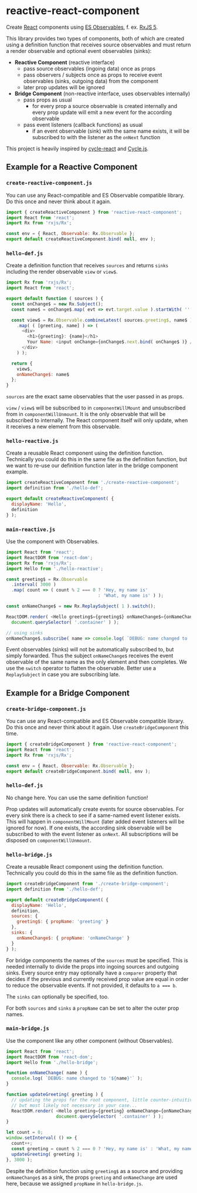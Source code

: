 # reactive-react-component

Create [React](https://reactjs.org/) components using [ES Observables](https://github.com/tc39/proposal-observable), f. ex. [RxJS 5](https://github.com/ReactiveX/rxjs).

This library provides two types of components, both of which are created using a
definition function that receives source observables and must return a render
observable and optional event observables (sinks):

- **Reactive Component** (reactive interface)
  - pass source observables (ingoing data) once as props
  - pass observers / subjects once as props to receive event observables (sinks, outgoing
    data) from the component
  - later prop updates will be ignored
- **Bridge Component** (non-reactive interface, uses observables internally)
  - pass props as usual
      - for every prop a source observable is created internally and every prop update will emit a new event for the according observable
  - pass event listeners (callback functions) as usual
      - if an event observable (sink) with the same name exists, it will be subscribed to with the listener as the `onNext` function

This project is heavily inspired by [cycle-react](https://github.com/pH200/cycle-react) and [Cycle.js](https://cycle.js.org/).

## Example for a Reactive Component

### `create-reactive-component.js`

You can use any React-compatible and ES Observable compatible library. Do this once and never
think about it again.

```js
import { createReactiveComponent } from 'reactive-react-component';
import React from 'react';
import Rx from 'rxjs/Rx';

const env = { React, Observable: Rx.Observable };
export default createReactiveComponent.bind( null, env );
```

### `hello-def.js`

Create a definition function that receives `sources` and returns `sinks` including the render observable `view` or `view$`.

```js
import Rx from 'rxjs/Rx';
import React from 'react';

export default function ( sources ) {
  const onChange$ = new Rx.Subject();
  const name$ = onChange$.map( evt => evt.target.value ).startWith( '' );

  const view$ = Rx.Observable.combineLatest( sources.greeting$, name$ )
    .map( ( [greeting, name] ) => (
      <div>
        <h1>{greeting}: {name}</h1>
        Your Name: <input onChange={onChange$.next.bind( onChange$ )} />
      </div>
    ) );

  return {
    view$,
    onNameChange$: name$
  };
}
```

`sources` are the exact same observables that the user passed in as props.

`view` / `view$` will be subscribed to in `componentWillMount` and unsubscribed
from in `componentWillUnmount`. It is the only observable that will be subscribed
to internally. The React component itself will only update, when it receives a new
element from this observable.

### `hello-reactive.js`

Create a reusable React component using the definition function. Technically you
could do this in the same file as the definition function, but we want to re-use
our definition function later in the bridge component example.

```js
import createReactiveComponent from './create-reactive-component';
import definition from './hello-def';

export default createReactiveComponent( {
  displayName: 'Hello',
  definition
} );
```

### `main-reactive.js`

Use the component with Observables.

```js
import React from 'react';
import ReactDOM from 'react-dom';
import Rx from 'rxjs/Rx';
import Hello from './hello-reactive';

const greeting$ = Rx.Observable
  .interval( 3000 )
  .map( count => ( count % 2 === 0 ? 'Hey, my name is'
                                   : 'What, my name is' ) );

const onNameChange$ = new Rx.ReplaySubject( 1 ).switch();

ReactDOM.render( <Hello greeting$={greeting$} onNameChange$={onNameChange$} />,
  document.querySelector( '.container' ) );

// using sinks
onNameChange$.subscribe( name => console.log( `DEBUG: name changed to '${name}'` ) );
```

Event observables (sinks) will not be automatically subscribed to, but simply
forwarded. Thus the subject `onNameChange$` receives the event observable of the
same name as the only element and then completes. We use the `switch` operator to
flatten the observable. Better use a `ReplaySubject` in case you are subscribing
late.

## Example for a Bridge Component

### `create-bridge-component.js`

You can use any React-compatible and ES Observable compatible library. Do this once and never
think about it again. Use `createBridgeComponent` this time.

```js
import { createBridgeComponent } from 'reactive-react-component';
import React from 'react';
import Rx from 'rxjs/Rx';

const env = { React, Observable: Rx.Observable };
export default createBridgeComponent.bind( null, env );
```

### `hello-def.js`

No change here. You can use the same definition function!

Prop updates will automatically create events for source observables. For every
sink there is a check to see if a same-named event listener exists. This will happen in
`componentWillMount` (later added event listeners will be ignored for now). If
one exists, the according sink observable will be subscribed to with the event
listener as `onNext`. All subscriptions will be disposed on `componentWillUnmount`.

### `hello-bridge.js`

Create a reusable React component using the definition function. Technically you
could do this in the same file as the definition function.

```js
import createBridgeComponent from './create-bridge-component';
import definition from './hello-def';

export default createBridgeComponent( {
  displayName: 'Hello',
  definition,
  sources: {
    greeting$: { propName: 'greeting' }
  },
  sinks: {
    onNameChange$: { propName: 'onNameChange' }
  }
} );
```

For bridge components the names of the `sources` must be specified. This is needed
internally to divide the props into ingoing sources and outgoing sinks. Every source
entry may optionally have a `comparer` property that decides if the previous and
currently received prop value are equal in order to reduce the observable events.
If not provided, it defaults to `a === b`.

The `sinks` can optionally be specified, too.

For both `sources` and `sinks` a `propName` can be set to alter the outer prop
names.

### `main-bridge.js`

Use the component like any other component (without Observables).

```js
import React from 'react';
import ReactDOM from 'react-dom';
import Hello from './hello-bridge';

function onNameChange( name ) {
  console.log( `DEBUG: name changed to '${name}'` );
}

function updateGreeting( greeting ) {
  // updating the props for the root component, little counter-intuitive
  // but most likely not necessary in your case...
  ReactDOM.render( <Hello greeting={greeting} onNameChange={onNameChange} />,
                   document.querySelector( '.container' ) );
}

let count = 0;
window.setInterval( () => {
  count++;
  const greeting = count % 2 === 0 ? 'Hey, my name is' : 'What, my name is';
  updateGreeting( greeting );
}, 3000 );
```

Despite the definition function using `greeting$` as a source and providing
 `onNameChange$` as a sink, the props `greeting` and `onNameChange` are used
here, because we assigned `propName` in `hello-bridge.js`.
